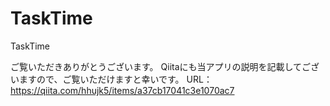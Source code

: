 # TaskTime
TaskTime

ご覧いただきありがとうございます。
Qiitaにも当アプリの説明を記載してございますので、ご覧いただけますと幸いです。
URL：https://qiita.com/hhujk5/items/a37cb17041c3e1070ac7


